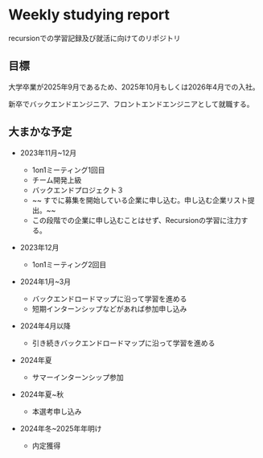 # Weekly studying report
recursionでの学習記録及び就活に向けてのリポジトリ

## 目標
大学卒業が2025年9月であるため、2025年10月もしくは2026年4月での入社。

新卒でバックエンドエンジニア、フロントエンドエンジニアとして就職する。

## 大まかな予定
- 2023年11月~12月　
    - 1on1ミーティング1回目
    - チーム開発上級
    - バックエンドプロジェクト３
    - ~~ すでに募集を開始している企業に申し込む。申し込む企業リスト提出。~~
    - この段階での企業に申し込むことはせず、Recursionの学習に注力する。
    
- 2023年12月
    - 1on1ミーティング2回目
- 2024年1月~3月　
    - バックエンドロードマップに沿って学習を進める
    - 短期インターンシップなどがあれば参加申し込み
- 2024年4月以降
    - 引き続きバックエンドロードマップに沿って学習を進める
- 2024年夏
    - サマーインターンシップ参加
- 2024年夏~秋
    - 本選考申し込み
- 2024年冬~2025年年明け
    - 内定獲得　
 